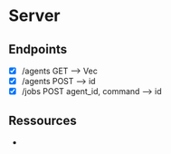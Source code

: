 # Server

## Endpoints

- [x] /agents       GET     --> Vec<Agent>
- [x] /agents       POST    --> id
- [x] /jobs         POST    agent_id, command --> id

## Ressources

- 